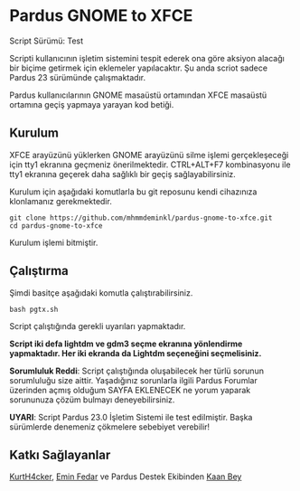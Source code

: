# Pardus GNOME to XFCE
Script Sürümü: Test

Scripti kullanıcının işletim sistemini tespit ederek ona göre aksiyon alacağı bir biçime getirmek için eklemeler yapılacaktır. Şu anda scriot sadece Pardus 23 sürümünde çalışmaktadır. 

Pardus kullanıcılarının GNOME masaüstü ortamından XFCE masaüstü ortamına geçiş yapmaya yarayan kod betiği. 

## Kurulum
XFCE arayüzünü yüklerken GNOME arayüzünü silme işlemi gerçekleşeceği için tty1 ekranına geçmeniz önerilmektedir. CTRL+ALT+F7 kombinasyonu ile tty1 ekranına geçerek daha sağlıklı bir geçiş sağlayabilirsiniz.

Kurulum için aşağıdaki komutlarla bu git reposunu kendi cihazınıza klonlamanız
gerekmektedir.

```
git clone https://github.com/mhmmdeminkl/pardus-gnome-to-xfce.git
cd pardus-gnome-to-xfce
```

Kurulum işlemi bitmiştir.

## Çalıştırma
Şimdi basitçe aşağıdaki komutla çalıştırabilirsiniz.

```
bash pgtx.sh
```

Script çalıştığında gerekli uyarıları yapmaktadır. 

**Script iki defa lightdm ve gdm3 seçme ekranına yönlendirme yapmaktadır. Her iki ekranda da Lightdm seçeneğini seçmelisiniz.**

**Sorumluluk Reddi**: Script çalıştığında oluşabilecek her türlü sorunun sorumluluğu size aittir. Yaşadığınız sorunlarla ilgili Pardus Forumlar üzerinden açmış olduğum SAYFA EKLENECEK ne yorum yaparak sorununuza çözüm bulmayı deneyebilirsiniz.

**UYARI**: Script Pardus 23.0 İşletim Sistemi ile test edilmiştir. Başka sürümlerde denemeniz çökmelere sebebiyet verebilir!

## Katkı Sağlayanlar
[KurtH4cker](https://github.com/kurth4cker), [Emin Fedar](https://github.com/eminfedar) ve Pardus Destek Ekibinden [Kaan Bey](https://forum.pardus.org.tr/u/kaan/summary)
